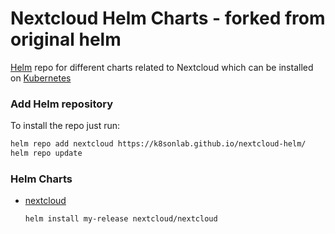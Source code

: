 # Nextcloud Helm Charts - forked from original helm

[Helm](https://helm.sh) repo for different charts related to Nextcloud which can be installed on [Kubernetes](https://kubernetes.io)

### Add Helm repository

To install the repo just run:

```bash
helm repo add nextcloud https://k8sonlab.github.io/nextcloud-helm/
helm repo update
```

### Helm Charts

* [nextcloud](https://nextcloud.github.io/helm/)

  ```bash
  helm install my-release nextcloud/nextcloud
  ```
